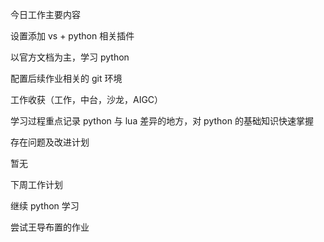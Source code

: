 今日工作主要内容

设置添加 vs + python 相关插件

以官方文档为主，学习 python

配置后续作业相关的 git 环境

工作收获（工作，中台，沙龙，AIGC）

学习过程重点记录 python 与 lua 差异的地方，对 python 的基础知识快速掌握

存在问题及改进计划

暂无

 

下周工作计划

继续 python 学习

尝试王导布置的作业